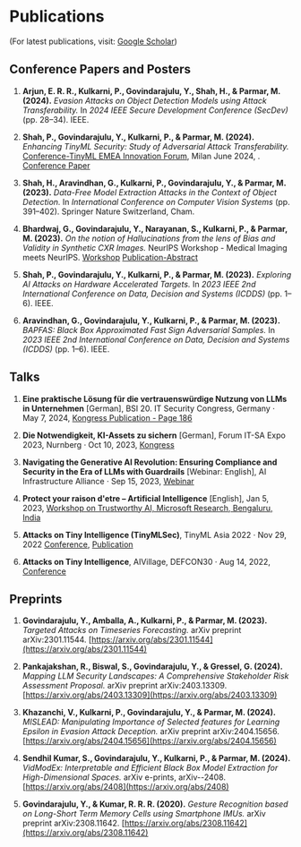 # Publications
(For latest publications, visit: [Google Scholar](https://scholar.google.com/citations?user=Mjctn_sAAAAJ&hl=en))


## Conference Papers and Posters
1. **Arjun, E. R. R., Kulkarni, P., Govindarajulu, Y., Shah, H., & Parmar, M. (2024).** *Evasion Attacks on Object Detection Models using Attack Transferability.* In *2024 IEEE Secure Development Conference (SecDev)* (pp. 28–34). IEEE.
2. **Shah, P., Govindarajulu, Y., Kulkarni, P., & Parmar, M. (2024).** *Enhancing TinyML Security: Study of Adversarial Attack Transferability.* [Conference-TinyML EMEA Innovation Forum](https://horizon-cobalt.eu/cobalt-emea2024/), Milan June 2024, . [Conference Paper](https://arxiv.org/abs/2407.11599)

3. **Shah, H., Aravindhan, G., Kulkarni, P., Govindarajulu, Y., & Parmar, M. (2023).** *Data-Free Model Extraction Attacks in the Context of Object Detection.* In *International Conference on Computer Vision Systems* (pp. 391–402). Springer Nature Switzerland, Cham.

4. **Bhardwaj, G., Govindarajulu, Y., Narayanan, S., Kulkarni, P., & Parmar, M. (2023).** *On the notion of Hallucinations from the lens of Bias and Validity in Synthetic CXR Images.* NeurIPS Workshop - Medical Imaging meets NeurIPS. [Workshop](https://neurips.cc/virtual/2023/workshop/66536#wse-detail-82499) [Publication-Abstract](https://arxiv.org/abs/2312.06979)

5. **Shah, P., Govindarajulu, Y., Kulkarni, P., & Parmar, M. (2023).** *Exploring AI Attacks on Hardware Accelerated Targets.* In *2023 IEEE 2nd International Conference on Data, Decision and Systems (ICDDS)* (pp. 1–6). IEEE.

6. **Aravindhan, G., Govindarajulu, Y., Kulkarni, P., & Parmar, M. (2023).** *BAPFAS: Black Box Approximated Fast Sign Adversarial Samples.* In *2023 IEEE 2nd International Conference on Data, Decision and Systems (ICDDS)* (pp. 1–6). IEEE.


## Talks 
1. **Eine praktische Lösung für die vertrauenswürdige Nutzung von LLMs in Unternehmen** [German], BSI 20. IT Security Congress, Germany · May 7, 2024, [Kongress Publication - Page 186](https://www.bsi.bund.de/SharedDocs/Downloads/DE/BSI/Veranstaltungen/ITSiKongress/20ter/Kongressdokumentation_2024.pdf?__blob=publicationFile&v=5)

2. **Die Notwendigkeit, KI-Assets zu sichern** [German], Forum IT-SA Expo 2023, Nurnberg · Oct 10, 2023, [Kongress](https://www.itsa365.de/de-de/actions-events/2023/it-sa-expo-foren-2023/knowledge-d/die-notwendigkeit-ki-assets-zu-sichern-sits-swissit)

3. **Navigating the Generative AI Revolution: Ensuring Compliance and Security in the Era of LLMs with Guardrails** [Webinar: English], AI Infrastructure Alliance · Sep 15, 2023, [Webinar](https://community.ai-infrastructure.org/public/videos/aishield-navigating-the-generative-ai-revolution-ensuring-compliance-and-security-in-the-era-of-llms-with-guardrails-2023-09-14)

4. **Protect your raison d'etre – Artificial Intelligence** [English], Jan 5, 2023, [Workshop on Trustworthy AI, Microsoft Research, Bengaluru, India](https://trust-ai-workshop.github.io/)

5. **Attacks on Tiny Intelligence (TinyMLSec)**, TinyML Asia 2022 · Nov 29, 2022 [Conference](https://www.tinyml.org/event/asia-2022/#speakers), [Publication](https://www.youtube.com/watch?v=CYc3RHZxzqY)

6. **Attacks on Tiny Intelligence**, AIVillage, DEFCON30 · Aug 14, 2022, [Conference](https://aivillage.org/defcon%2030/defcon30-sunday/#attacks-on-tiny-intelligence)

## Preprints
1. **Govindarajulu, Y., Amballa, A., Kulkarni, P., & Parmar, M. (2023).** *Targeted Attacks on Timeseries Forecasting.* arXiv preprint arXiv:2301.11544. [https://arxiv.org/abs/2301.11544](https://arxiv.org/abs/2301.11544)

2. **Pankajakshan, R., Biswal, S., Govindarajulu, Y., & Gressel, G. (2024).** *Mapping LLM Security Landscapes: A Comprehensive Stakeholder Risk Assessment Proposal.* arXiv preprint arXiv:2403.13309. [https://arxiv.org/abs/2403.13309](https://arxiv.org/abs/2403.13309)

3. **Khazanchi, V., Kulkarni, P., Govindarajulu, Y., & Parmar, M. (2024).** *MISLEAD: Manipulating Importance of Selected features for Learning Epsilon in Evasion Attack Deception.* arXiv preprint arXiv:2404.15656. [https://arxiv.org/abs/2404.15656](https://arxiv.org/abs/2404.15656)

4. **Sendhil Kumar, S., Govindarajulu, Y., Kulkarni, P., & Parmar, M. (2024).** *VidModEx: Interpretable and Efficient Black Box Model Extraction for High-Dimensional Spaces.* arXiv e-prints, arXiv--2408. [https://arxiv.org/abs/2408](https://arxiv.org/abs/2408)

5. **Govindarajulu, Y., & Kumar, R. R. R. (2020).** *Gesture Recognition based on Long-Short Term Memory Cells using Smartphone IMUs.* arXiv preprint arXiv:2308.11642. [https://arxiv.org/abs/2308.11642](https://arxiv.org/abs/2308.11642)


